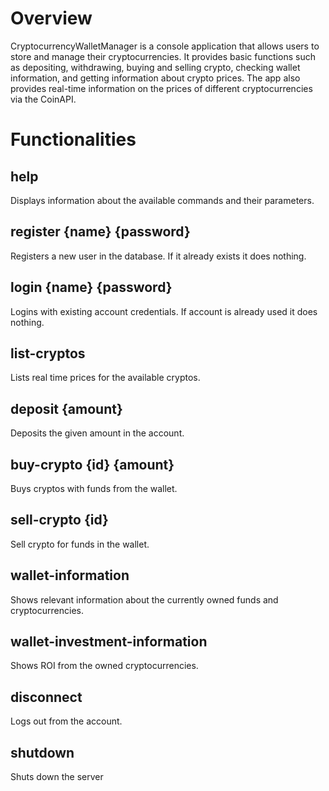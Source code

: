 # Overview
CryptocurrencyWalletManager is a console application that allows users to store and manage their cryptocurrencies. It provides basic functions such as depositing, withdrawing, buying and selling crypto, checking wallet information, and getting information about crypto prices. The app also provides real-time information on the prices of different cryptocurrencies via the CoinAPI.

# Functionalities
## help
Displays information about the available commands and their parameters.

## register {name} {password}
Registers a new user in the database. If it already exists it does nothing.

## login {name} {password}
Logins with existing account credentials. If account is already used it does nothing.

## list-cryptos
Lists real time prices for the available cryptos.

## deposit {amount}
Deposits the given amount in the account.

## buy-crypto {id} {amount}
Buys cryptos with funds from the wallet.

## sell-crypto {id}
Sell crypto for funds in the wallet.

## wallet-information
Shows relevant information about the currently owned funds and cryptocurrencies.

## wallet-investment-information
Shows ROI from the owned cryptocurrencies.

## disconnect
Logs out from the account.

## shutdown
Shuts down the server
